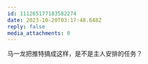 ```yaml
---
id: 111265177183582274
date: 2023-10-20T03:17:48.648Z
reply: false
media_attachments: 0
---
```


马一龙把推特搞成这样，是不是主人安排的任务？

